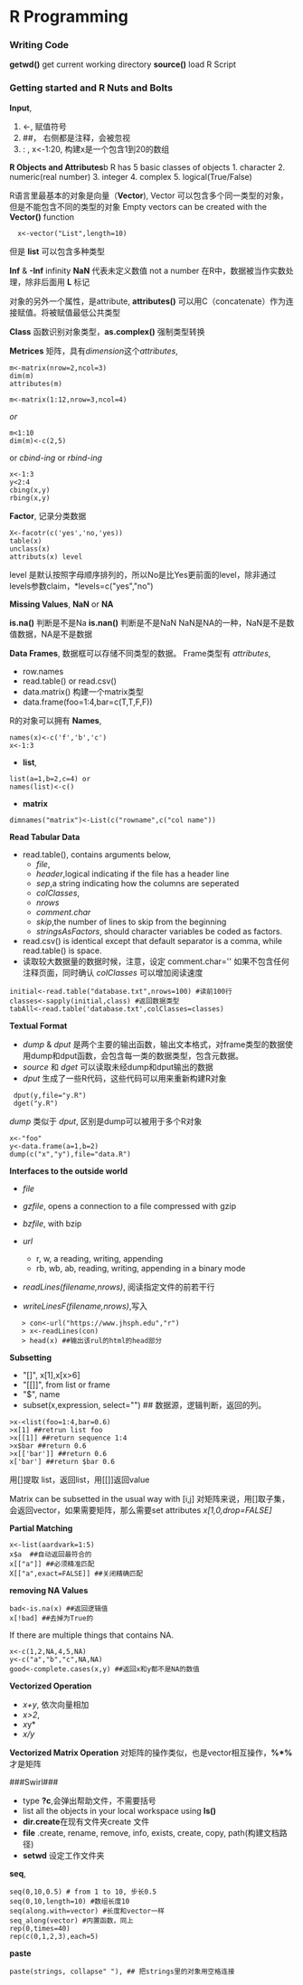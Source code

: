 # R Programming #

### Writing Code ###
**getwd()** get current working directory
**source()** load R Script

### Getting started and R Nuts and Bolts ###

**Input**,
  1. <-, 赋值符号
  2. ##， 右侧都是注释，会被忽视
  3. : , x<-1:20, 构建x是一个包含1到20的数组

**R Objects and Attributes**b
R has 5 basic classes of objects
    1. character
    2. numeric(real number)
    3. integer
    4. complex
    5. logical(True/False)

R语言里最基本的对象是向量（**Vector**), Vector 可以包含多个同一类型的对象，但是不能包含不同的类型的对象
Empty vectors can be created with the **Vector()** function

```
  x<-vector("List",length=10)
```


但是 **list** 可以包含多种类型

**Inf** & **-Inf** infinity
**NaN** 代表未定义数值 not a number
在R中，数据被当作实数处理，除非后面用 **L** 标记

对象的另外一个属性，是attribute, **attributes()**
可以用C（concatenate）作为连接赋值。将被赋值最低公共类型

**Class** 函数识别对象类型，**as.complex()** 强制类型转换

**Metrices** 矩阵，具有*dimension*这个*attributes*,
```
m<-matrix(nrow=2,ncol=3)
dim(m)
attributes(m)

m<-matrix(1:12,nrow=3,ncol=4)
```
*or*
```
m<1:10
dim(m)<-c(2,5)
```
or *cbind-ing* or *rbind-ing*
```
x<-1:3
y<2:4
cbing(x,y)
rbing(x,y)
```

**Factor**, 记录分类数据
```
X<-facotr(c('yes','no,'yes))
table(x)
unclass(x)
attributs(x) level
```
level 是默认按照字母顺序排列的，所以No是比Yes更前面的level，除非通过levels参数claim，*levels=c("yes","no")

**Missing Values**, **NaN** or **NA**

**is.na()** 判断是不是Na
**is.nan()** 判断是不是NaN
 NaN是NA的一种，NaN是不是数值数据，NA是不是数据

 **Data Frames**, 数据框可以存储不同类型的数据。
 Frame类型有 *attributes*,
 - row.names
 - read.table() or read.csv()
 - data.matrix() 构建一个matrix类型
 - data.frame(foo=1:4,bar=c(T,T,F,F))

R的对象可以拥有 **Names**,
 ```
 names(x)<-c('f','b','c')
 x<-1:3
 ```
- **list**,
```
list(a=1,b=2,c=4) or
names(list)<-c()
```

- **matrix**
```
dimnames("matrix")<-List(c("rowname",c("col name"))
```

**Read Tabular Data**
- read.table(), contains arguments below,
  - *file*,
  - *header*,logical indicating if the file has a header line
  - *sep*,a string indicating how the columns are seperated
  - *colClasses*,
  - *nrows*
  - *comment.char*
  - *skip*,the number of lines to skip from the beginning
  - *stringsAsFactors*, should character variables be coded as factors.
- read.csv() is identical except that default separator is a comma, while read.table() is space.
- 读取较大数据量的数据时候，注意，设定 comment.char='' 如果不包含任何注释页面，同时确认 *colClasses* 可以增加阅读速度
```
initial<-read.table("database.txt",nrows=100) #读前100行
classes<-sapply(initial,class) #返回数据类型
tabAll<-read.table('database.txt',colClasses=classes)
```

**Textual Format**

- *dump* & *dput* 是两个主要的输出函数，输出文本格式，对frame类型的数据使用dump和dput函数，会包含每一类的数据类型，包含元数据。
- *source* 和 *dget* 可以读取未经dump和dput输出的数据
- *dput* 生成了一些R代码，这些代码可以用来重新构建R对象
```
 dput(y,file="y.R")
 dget("y.R")
 ```
 *dump* 类似于 *dput*, 区别是dump可以被用于多个R对象
 ```
 x<-"foo"
 y<-data.frame(a=1,b=2)
 dump(c("x","y"),file="data.R")
 ```

**Interfaces to the outside world**
- *file*
- *gzfile*, opens a connection to a file compressed with gzip
- *bzfile*, with bzip
- *url*

  - r, w, a reading, writing, appending
  - rb, wb, ab, reading, writing, appending in a binary mode
- *readLines(filename,nrows)*, 阅读指定文件的前若干行
- *writeLinesF(filename,nrows)*,写入
```
   > con<-url("https://www.jhsph.edu","r")
   > x<-readLines(con)
   > head(x) ##输出该rul的html的head部分
```
**Subsetting**
- "[]", x[1],x[x>6]
- "[[]]", from list or frame
- "$", name
- subset(x,expression, select="") ## 数据源，逻辑判断，返回的列。

```
>x-<list(foo=1:4,bar=0.6)
>x[1] ##retrun list foo
>x[[1]] ##return sequence 1:4
>x$bar ##return 0.6
>x[['bar']] ##return 0.6
x['bar'] ##return $bar 0.6
```
用[]提取 list，返回list，用[[]]返回value

Matrix can be subsetted in the usual way with [i,j]
对矩阵来说，用[]取子集，会返回vector，如果需要矩阵，那么需要set attributes *x[1,0,drop=FALSE]*

**Partial Matching**
```
x<-list(aardvark=1:5)
x$a  ##自动返回最符合的
x[["a"]] ##必须精准匹配
X[["a",exact=FALSE]] ##关闭精确匹配
```

**removing NA Values**
```
bad<-is.na(x) ##返回逻辑值
x[!bad] ##去掉为True的
```
If there are multiple things that contains NA.
```
x<-c(1,2,NA,4,5,NA)
y<-c("a","b","c",NA,NA)
good<-complete.cases(x,y) ##返回x和y都不是NA的数值
```

**Vectorized Operation**
- *x+y*, 依次向量相加
- *x>2*,
- *x*y*
- *x/y*

**Vectorized Matrix Operation**
对矩阵的操作类似，也是vector相互操作，**%*%** 才是矩阵

###Swirl###

- type **?c**,会弹出帮助文件，不需要括号
- list all the objects in your local workspace using **ls()**
- **dir.create**在现有文件夹create 文件
- **file** .create, rename, remove, info, exists, create, copy, path(构建文档路径)
- **setwd** 设定工作文件夹


**seq**,
```
seq(0,10,0.5) # from 1 to 10, 步长0.5
seq(0,10,length=10) #数组长度10
seq(along.with=vector) #长度和vector一样
seq_along(vector) #内置函数，同上
rep(0,times=40)
rep(c(0,1,2,3),each=5)
```

**paste**
```
paste(strings, collapse" "), ## 把strings里的对象用空格连接
